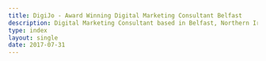 ```yaml
---
title: DigiJo - Award Winning Digital Marketing Consultant Belfast
description: Digital Marketing Consultant based in Belfast, Northern Ireland. Award-winner in search marketing: SEO, Social, and Web Design.
type: index
layout: single
date: 2017-07-31
---
```

